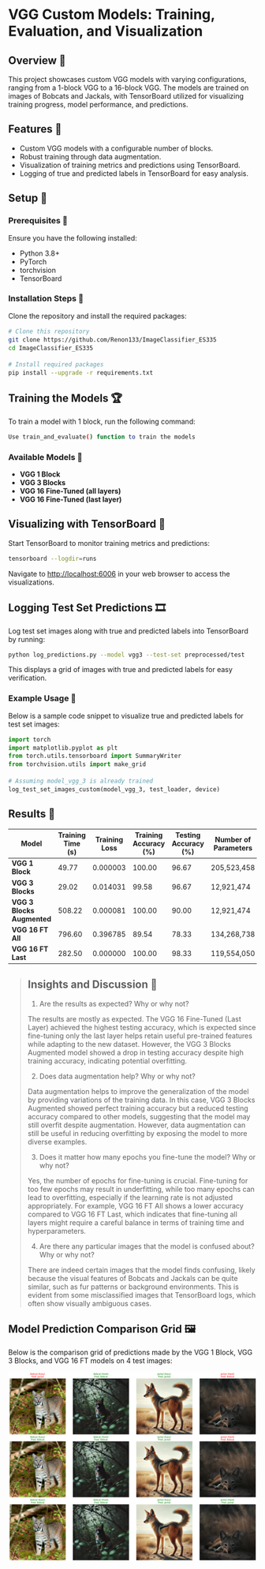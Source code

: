 # VGG Custom Models: Training, Evaluation, and Visualization

## Overview 👀
This project showcases custom VGG models with varying configurations, ranging from a 1-block VGG to a 16-block VGG. The models are trained on images of Bobcats and Jackals, with TensorBoard utilized for visualizing training progress, model performance, and predictions.

## Features 🌟
- Custom VGG models with a configurable number of blocks.
- Robust training through data augmentation.
- Visualization of training metrics and predictions using TensorBoard.
- Logging of true and predicted labels in TensorBoard for easy analysis.

## Setup 🚀

### Prerequisites 📜
Ensure you have the following installed:
- Python 3.8+
- PyTorch
- torchvision
- TensorBoard

### Installation Steps 🤖
Clone the repository and install the required packages:
```bash
# Clone this repository 
git clone https://github.com/Renon133/ImageClassifier_ES335
cd ImageClassifier_ES335

# Install required packages
pip install --upgrade -r requirements.txt
```

## Training the Models 🏆
To train a model with 1 block, run the following command:
```bash
Use train_and_evaluate() function to train the models 
```

### Available Models 🦅
- **VGG 1 Block**
- **VGG 3 Blocks**
- **VGG 16 Fine-Tuned (all layers)**
- **VGG 16 Fine-Tuned (last layer)**

## Visualizing with TensorBoard 🌄
Start TensorBoard to monitor training metrics and predictions:
```bash
tensorboard --logdir=runs
```
Navigate to [http://localhost:6006](http://localhost:6006) in your web browser to access the visualizations.

## Logging Test Set Predictions 🎞️
Log test set images along with true and predicted labels into TensorBoard by running:
```bash
python log_predictions.py --model vgg3 --test-set preprocessed/test
```
This displays a grid of images with true and predicted labels for easy verification.

### Example Usage 🏅
Below is a sample code snippet to visualize true and predicted labels for test set images:
```python
import torch
import matplotlib.pyplot as plt
from torch.utils.tensorboard import SummaryWriter
from torchvision.utils import make_grid

# Assuming model_vgg_3 is already trained
log_test_set_images_custom(model_vgg_3, test_loader, device)
```

## Results 🎯
| Model                | Training Time (s) | Training Loss | Training Accuracy (%) | Testing Accuracy (%) | Number of Parameters |
|----------------------|--------------------|---------------|------------------------|-----------------------|-----------------------|
| **VGG 1 Block**      | 49.77              | 0.000003      | 100.00                 | 96.67                 | 205,523,458           |
| **VGG 3 Blocks**     | 29.02              | 0.014031      | 99.58                  | 96.67                 | 12,921,474            |
| **VGG 3 Blocks Augmented** | 508.22        | 0.000081      | 100.00                 | 90.00                 | 12,921,474            |
| **VGG 16 FT All**    | 796.60             | 0.396785      | 89.54                  | 78.33                 | 134,268,738           |
| **VGG 16 FT Last**   | 282.50             | 0.000000      | 100.00                 | 98.33                 | 119,554,050           |

>## Insights and Discussion 🧐
>
>1. Are the results as expected? Why or why not?
>
>The results are mostly as expected. The VGG 16 Fine-Tuned (Last Layer) achieved the highest testing accuracy, which is expected since fine-tuning only the last layer helps retain useful pre-trained features while adapting to the new dataset. However, the VGG 3 Blocks Augmented model showed a drop in testing accuracy despite high training accuracy, indicating potential overfitting.
>
>2. Does data augmentation help? Why or why not?
>
>Data augmentation helps to improve the generalization of the model by providing variations of the training data. In this case, VGG 3 Blocks Augmented showed perfect training accuracy but a reduced testing accuracy compared to other models, suggesting that the model may still overfit despite augmentation. However, data augmentation can still be useful in reducing overfitting by exposing the model to more diverse examples.
>
>3. Does it matter how many epochs you fine-tune the model? Why or why not?
>
>Yes, the number of epochs for fine-tuning is crucial. Fine-tuning for too few epochs may result in underfitting, while too many epochs can lead to overfitting, especially if the learning rate is not adjusted appropriately. For example, VGG 16 FT All shows a lower accuracy compared to VGG 16 FT Last, which indicates that fine-tuning all layers might require a careful balance in terms of training time and hyperparameters.
>
>4. Are there any particular images that the model is confused about? Why or why not?
>
>There are indeed certain images that the model finds confusing, likely because the visual features of Bobcats and Jackals can be quite similar, such as fur patterns or background environments. This is evident from some misclassified images that TensorBoard logs, which often show visually ambiguous cases.
>
## Model Prediction Comparison Grid 🖼️

Below is the comparison grid of predictions made by the VGG 1 Block, VGG 3 Blocks, and VGG 16 FT models on 4 test images:

![Model Prediction Comparison](output.png)
